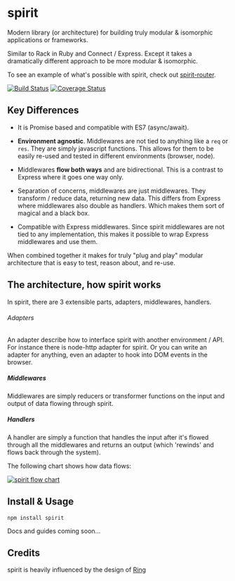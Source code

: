 # spirit
Modern library (or architecture) for building truly modular & isomorphic applications or frameworks.

Similar to Rack in Ruby and Connect / Express. Except it takes a dramatically different approach to be more modular & isomorphic.

To see an example of what's possible with spirit, check out [spirit-router](https://github.com/spirit-js/spirit-router).

[![Build Status](https://travis-ci.org/spirit-js/spirit.svg?branch=master)](https://travis-ci.org/spirit-js/spirit)
[![Coverage Status](https://coveralls.io/repos/github/spirit-js/spirit/badge.svg?branch=master)](https://coveralls.io/github/spirit-js/spirit?branch=master)

## Key Differences
- It is Promise based and compatible with ES7 (async/await).

- __Environment agnostic__. Middlewares are not tied to anything like a `req` or `res`. They are simply javascript functions. This allows for them to be easily re-used and tested in different environments (browser, node).

- Middlewares __flow both ways__ and are bidirectional. This is a contrast to Express where it goes one way only.

- Separation of concerns, middlewares are just middlewares. They transform / reduce data, returning new data. This differs from Express where middlewares also double as handlers. Which makes them sort of magical and a black box.

- Compatible with Express middlewares. Since spirit middlewares are not tied to any implementation, this makes it possible to wrap Express middlewares and use them.

When combined together it makes for truly "plug and play" modular architecture that is easy to test, reason about, and re-use.

## The architecture, how spirit works
In spirit, there are 3 extensible parts, adapters, middlewares, handlers.

###### Adapters
An adapter describe how to interface spirit with another environment / API. For instance there is node-http adapter for spirit. Or you can write an adapter for anything, even an adapter to hook into DOM events in the browser.

##### Middlewares
Middlewares are simply reducers or transformer functions on the input and output of data flowing through spirit.

##### Handlers
A handler are simply a function that handles the input after it's flowed through all the middlewares and returns an output (which 'rewinds' and flows back through the system).

The following chart shows how data flows:

[![spirit flow chart](https://github.com/spirit-js/spirit/blob/master/docs/flow-chart.png)](https://github.com/spirit-js/spirit/blob/master/docs/flow-chart.png)

## Install & Usage
`npm install spirit`

Docs and guides coming soon...

## Credits
spirit is heavily influenced by the design of [Ring](https://github.com/ring-clojure/ring)
